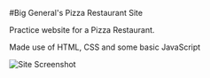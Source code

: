 #Big General's Pizza Restaurant Site

Practice website for a Pizza Restaurant.

Made use of HTML, CSS and some basic JavaScript

![Site Screenshot]('./github-image.jpg')
